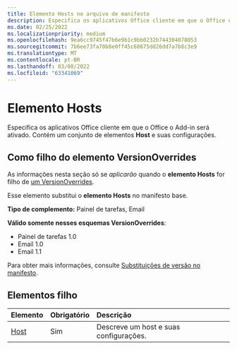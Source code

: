 ```yaml
---
title: Elemento Hosts no arquivo de manifesto
description: Especifica os aplicativos Office cliente em que o Office o Add-in será ativado.
ms.date: 02/25/2022
ms.localizationpriority: medium
ms.openlocfilehash: 9ea6cc9745f47b6e9b1c9bb0232b744304078053
ms.sourcegitcommit: 7b6ee73fa70b8e0ff45c68675dd26dd7a7b8c3e9
ms.translationtype: MT
ms.contentlocale: pt-BR
ms.lasthandoff: 03/08/2022
ms.locfileid: "63341069"
---
```

# <a name="hosts-element"></a>Elemento Hosts

Especifica os aplicativos Office cliente em que o Office o Add-in será ativado. Contém um conjunto de elementos **Host** e suas configurações. 

## <a name="as-child-of-versionoverrides-element"></a>Como filho do elemento VersionOverrides

As informações nesta seção só se *aplicarão* quando o **elemento Hosts** for filho de [um VersionOverrides](versionoverrides.md).

Esse elemento substitui o **elemento Hosts** no manifesto base.

**Tipo de complemento:** Painel de tarefas, Email

**Válido somente nesses esquemas VersionOverrides**:

- Painel de tarefas 1.0
- Email 1.0
- Email 1.1

Para obter mais informações, consulte [Substituições de versão no manifesto](../../develop/add-in-manifests.md#version-overrides-in-the-manifest).

## <a name="child-elements"></a>Elementos filho

|  Elemento |  Obrigatório  |  Descrição  |
|:-----|:-----|:-----|
|  [Host](host.md)    |  Sim   |  Descreve um host e suas configurações. |
